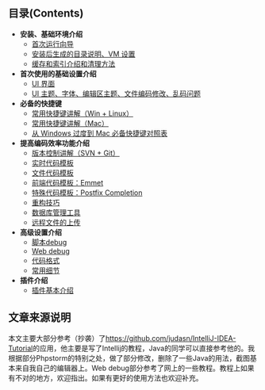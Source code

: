 ## 目录(Contents)

- **安装、基础环境介绍**
  - [首次运行向导](first-run-wizard.md)
  - [安装后生成的目录说明、VM 设置](installation-directory-introduce.md)
  - [缓存和索引介绍和清理方法](Phpstorm-cache.md)
- **首次使用的基础设置介绍**
  - [UI 界面](interface-introduce.md)
  - [UI 主题、字体、编辑区主题、文件编码修改、乱码问题](theme-settings.md)
- **必备的快捷键**
  - [常用快捷键讲解（Win + Linux）](keymap-introduce.md)
  - [常用快捷键讲解（Mac）](keymap-mac-introduce.md)
  - [从 Windows 过度到 Mac 必备快捷键对照表](keymap-win-mac.md)
- **提高编码效率功能介绍**
  - [版本控制讲解（SVN + Git）](vcs-introduce.md)
  - [实时代码模板](live-templates-introduce.md)
  - [文件代码模板](file-templates-introduce.md)
  - [前端代码模板：Emmet](emmet-introduce.md)
  - [特殊代码模板：Postfix Completion](postfix-completion-introduce.md)
  - [重构技巧](refactor-introduce.md)
  - [数据库管理工具](database-introduce.md)
  - [远程文件的上传](upload-file.md)
- **高级设置介绍**
  - [脚本debug](script-debug.md)
  - [Web debug](web-debug.md)
  - [代码格式](code-format.md)
  - [常用细节](often-use.md)
- **插件介绍**
   - [插件基本介绍](plugins-settings.md)

## 文章来源说明
本文主要大部分参考（抄袭）了<https://github.com/judasn/IntelliJ-IDEA-Tutorial>的应用，他主要是写了Intellij的教程，Java的同学可以直接参考他的。我根据部分Phpstorm的特别之处，做了部分修改，删除了一些Java的用法，截图基本来自我自己的编辑器上。Web debug部分参考了网上的一些教程。教程上如果有不对的地方，欢迎指出。如果有更好的使用方法也欢迎补充。

